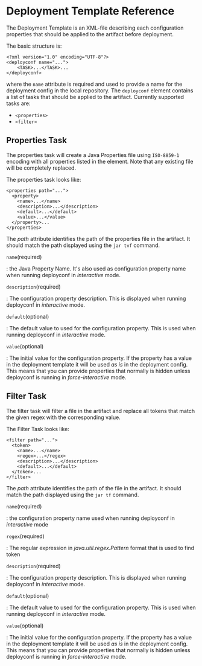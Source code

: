 # Deployment Template Reference

The Deployment Template is an XML-file describing each configuration properties that should be applied to the artifact
before deployment. 

The basic structure is:

```
<?xml version="1.0" encoding="UTF-8"?>
<deployconf name="...">
	<TASK>...</TASK>...
</deployconf>
```

where the `name` attribute is required and used to provide a name for the deployment config in the local
repository. The `deployconf` element contains a list of tasks that should be applied to the artifact. Currently
supported tasks are:

* `<properties>`
* `<filter>`

## Properties Task

The properties task will create a Java Properties file using `ISO-8859-1` encoding with all properties listed in the
element. Note that any existing file will be completely replaced.

The properties task looks like:

```
<properties path="...">
  <property>
    <name>...</name>
    <description>...</description>
    <default>...</default>
    <value>...</value>
  </property>...
</properties>
```

The *path* attribute identifies the path of the properties file in the artifact. It should match the path displayed using the
`jar tvf` command.

`name`(required)

: the Java Property Name. It's also used as configuration property name when running deployconf in *interactive* mode.

`description`(required)

: The configuration property description. This is displayed when running deployconf in *interactive* mode.

`default`(optional)

: The default value to used for the configuration property. This is used when running deployconf in *interactive* mode.

`value`(optional)

: The initial value for the configuration property. If the property has a value in the deployment template it will be
used *as is* in the deployment config. This means that you can provide properties that normally is hidden unless
deployconf is running in *force-interactive* mode.

## Filter Task

The filter task will filter a file in the artifact and replace all tokens that match the given regex with the
corresponding value.

The Filter Task looks like:

```
<filter path="...">
  <token>
    <name>...</name>
    <regex>...</regex>
    <description>...</description>
    <default>...</default>
  </token>...
</filter>
```
  
The *path* attribute identifies the path of the file in the artifact. It should match the path displayed using the
`jar tf` command.

`name`(required)

: the configuration property name used when running deployconf in *interactive* mode

`regex`(required)

:  The regular expression in *java.util.regex.Pattern* format that is used to find token

`description`(required)

: The configuration property description. This is displayed when running deployconf in *interactive* mode.

`default`(optional)

: The default value to used for the configuration  property. This is used when running deployconf in *interactive* mode.

`value`(optional)

: The initial value for the configuration property. If the property has a value in the deployment template it will be
used *as is* in the deployment config. This means that you can provide properties that normally is hidden unless
deployconf is running in *force-interactive* mode.

